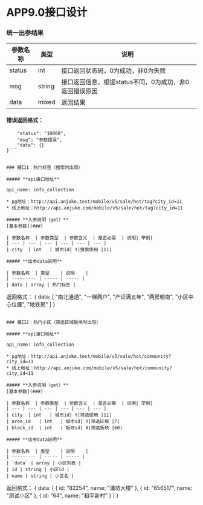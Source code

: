 # APP9.0接口设计

### 统一出参结果
| 参数名称	| 类型	| 说明	|
| --------- | ----- | ----- |
| status | int	| 接口返回状态码，0为成功，非0为失败 |
| msg	 | string	| 接口返回信息，根据status不同，0为成功，非0返回错误原因|
| data  	| mixed	| 返回结果|

#### 错误返回格式：
```{
    "status": "10000",
    "msg": "参数错误",
    "data": {}
}```


### 接口1：热门标签（搜索时出现）

##### **api接口地址**

api_name: info_collection

* pg地址：http://api.anjuke.test/mobile/v5/sale/hot/tag?city_id=11
* 线上地址：http://api.anjuke.com/mobile/v5/sale/hot/tag?city_id=11

##### **入参说明（get）**
[基本参数](###)

| 参数名称	| 参数类型	| 参数含义	| 是否必需	| 说明| 举例|
| --- | --- | --- | --- | --- | ---	|
| city	| int	| 城市id| Y|搜索使用 |11|

##### **出参data说明**

| 参数名称	| 类型	| 说明	|
| --------- | ----- | ----- |
| data | array | 热门标签 |

```
返回格式：
{
	data: [
		"南北通透",
		"一梯两户",
		"产证满五年",
		"两房朝南",
		"小区中心位置",
		"地铁房"
	]
}
```

### 接口2：热门小区（筛选区域板块时出现）

##### **api接口地址**

api_name: info_collection

* pg地址：http://api.anjuke.test/mobile/v5/sale/hot/community?city_id=11
* 线上地址：http://api.anjuke.com/mobile/v5/sale/hot/community?city_id=11

##### **入参说明（get）**
[基本参数](###)

| 参数名称	| 参数类型	| 参数含义	| 是否必需	| 说明| 举例|
| --- | --- | --- | --- | --- | ---	|
| city	| int	| 城市id| Y|筛选使用 |11|
| area_id	| int	| 城市id| Y|筛选区域 |7|
| block_id	| int	| 板块id| N|筛选板块 |60|

##### **出参data说明**

| 参数名称	| 类型	| 说明	|
| --------- | ----- | ----- |
| `data` | array | 小区列表 |
| id | string | 小区id |
| name | string | 小区名 |

```
返回格式：
{
	data: [
		{
			id: "82254",
			name: "浦坊大楼"
		},
		{
			id: "656517",
			name: "测试小区"
		},
		{
			id: "64",
			name: "和平新村"
		}
	]
}
```